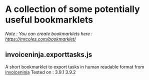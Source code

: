 # A collection of some potentially useful bookmarklets

*Note : You can create bookmarklets here : <https://mrcoles.com/bookmarklet/>*

## invoiceninja.exporttasks.js
A short bookmarklet to export tasks in human readable format from [invoiceninja](github.com/invoiceninja/invoiceninja)
Tested on :
3.9.1
3.9.2
